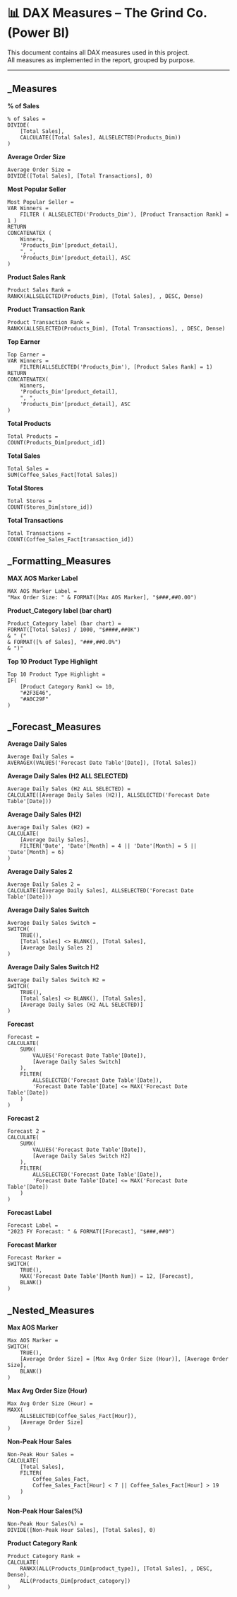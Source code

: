 # 📊 DAX Measures – The Grind Co. (Power BI)

This document contains all DAX measures used in this project.  
All measures as implemented in the report, grouped by purpose.

---
## _Measures

**% of Sales** 
```DAX
% of Sales =
DIVIDE(
    [Total Sales],
    CALCULATE([Total Sales], ALLSELECTED(Products_Dim))
)
```

**Average Order Size**
```DAX
Average Order Size =
DIVIDE([Total Sales], [Total Transactions], 0)
```

**Most Popular Seller**
```DAX
Most Popular Seller =
VAR Winners =
    FILTER ( ALLSELECTED('Products_Dim'), [Product Transaction Rank] = 1 )
RETURN
CONCATENATEX (
    Winners,
    'Products_Dim'[product_detail],
    ", ",
    'Products_Dim'[product_detail], ASC
)
```

**Product Sales Rank**
```DAX
Product Sales Rank =
RANKX(ALLSELECTED(Products_Dim), [Total Sales], , DESC, Dense)
```

**Product Transaction Rank**
```DAX
Product Transaction Rank =
RANKX(ALLSELECTED(Products_Dim), [Total Transactions], , DESC, Dense)
```

**Top Earner**
```DAX
Top Earner =
VAR Winners =
    FILTER(ALLSELECTED('Products_Dim'), [Product Sales Rank] = 1)
RETURN
CONCATENATEX(
    Winners,
    'Products_Dim'[product_detail],
    ", ",
    'Products_Dim'[product_detail], ASC
)
```


**Total Products**
```DAX
Total Products =
COUNT(Products_Dim[product_id])
```

**Total Sales**
```DAX
Total Sales =
SUM(Coffee_Sales_Fact[Total Sales])
```

**Total Stores**
```DAX
Total Stores =
COUNT(Stores_Dim[store_id])
```

**Total Transactions**
```DAX
Total Transactions =
COUNT(Coffee_Sales_Fact[transaction_id])
```

## _Formatting_Measures

**MAX AOS Marker Label**
```DAX
MAX AOS Marker Label =
"Max Order Size: " & FORMAT([Max AOS Marker], "$###,##0.00")
```

**Product_Category label (bar chart)**
```DAX
Product_Category label (bar chart) =
FORMAT([Total Sales] / 1000, "$####,##0K")
& " ("
& FORMAT([% of Sales], "###,##0.0%")
& ")"
```

**Top 10 Product Type Highlight**
```DAX
Top 10 Product Type Highlight =
IF(
    [Product Category Rank] <= 10,
    "#2F3E46",
    "#A0C29F"
)
```

## _Forecast_Measures
**Average Daily Sales**

```DAX
Average Daily Sales =
AVERAGEX(VALUES('Forecast Date Table'[Date]), [Total Sales])
```

**Average Daily Sales (H2 ALL SELECTED)**

```DAX
Average Daily Sales (H2 ALL SELECTED) =
CALCULATE([Average Daily Sales (H2)], ALLSELECTED('Forecast Date Table'[Date]))
```

**Average Daily Sales (H2)**

```DAX
Average Daily Sales (H2) =
CALCULATE(
    [Average Daily Sales],
    FILTER('Date', 'Date'[Month] = 4 || 'Date'[Month] = 5 || 'Date'[Month] = 6)
)
```

**Average Daily Sales 2**

```DAX
Average Daily Sales 2 =
CALCULATE([Average Daily Sales], ALLSELECTED('Forecast Date Table'[Date]))
```


**Average Daily Sales Switch**

```DAX
Average Daily Sales Switch =
SWITCH(
    TRUE(),
    [Total Sales] <> BLANK(), [Total Sales],
    [Average Daily Sales 2]
)
```
**Average Daily Sales Switch H2**

```DAX
Average Daily Sales Switch H2 =
SWITCH(
    TRUE(),
    [Total Sales] <> BLANK(), [Total Sales],
    [Average Daily Sales (H2 ALL SELECTED)]
)
```

**Forecast**

```DAX
Forecast =
CALCULATE(
    SUMX(
        VALUES('Forecast Date Table'[Date]),
        [Average Daily Sales Switch]
    ),
    FILTER(
        ALLSELECTED('Forecast Date Table'[Date]),
        'Forecast Date Table'[Date] <= MAX('Forecast Date Table'[Date])
    )
)
```

**Forecast 2**

```DAX
Forecast 2 =
CALCULATE(
    SUMX(
        VALUES('Forecast Date Table'[Date]),
        [Average Daily Sales Switch H2]
    ),
    FILTER(
        ALLSELECTED('Forecast Date Table'[Date]),
        'Forecast Date Table'[Date] <= MAX('Forecast Date Table'[Date])
    )
)
```

**Forecast Label**
```DAX
Forecast Label =
"2023 FY Forecast: " & FORMAT([Forecast], "$###,##0")
```

**Forecast Marker**
```DAX
Forecast Marker =
SWITCH(
    TRUE(),
    MAX('Forecast Date Table'[Month Num]) = 12, [Forecast],
    BLANK()
)
```
## _Nested_Measures
**Max AOS Marker**
```DAX
Max AOS Marker =
SWITCH(
    TRUE(),
    [Average Order Size] = [Max Avg Order Size (Hour)], [Average Order Size],
    BLANK()
)
```

**Max Avg Order Size (Hour)**
```DAX
Max Avg Order Size (Hour) =
MAXX(
    ALLSELECTED(Coffee_Sales_Fact[Hour]),
    [Average Order Size]
)
```


**Non-Peak Hour Sales**
```DAX
Non-Peak Hour Sales =
CALCULATE(
    [Total Sales],
    FILTER(
        Coffee_Sales_Fact,
        Coffee_Sales_Fact[Hour] < 7 || Coffee_Sales_Fact[Hour] > 19
    )
)
```

**Non-Peak Hour Sales(%)**
```DAX
Non-Peak Hour Sales(%) =
DIVIDE([Non-Peak Hour Sales], [Total Sales], 0)
```

**Product Category Rank**
```DAX
Product Category Rank =
CALCULATE(
    RANKX(ALL(Products_Dim[product_type]), [Total Sales], , DESC, Dense),
    ALL(Products_Dim[product_category])
)
```




